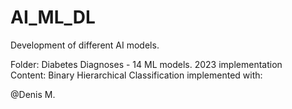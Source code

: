 # AI_ML_DL

Development of different AI models.<br>

Folder:     Diabetes Diagnoses - 14 ML models. 2023 implementation<br>
Content:    Binary Hierarchical Classification implemented with:

@Denis M.

